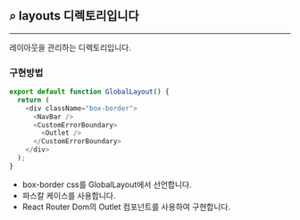 ## ⌕ layouts 디렉토리입니다

---

레이아웃을 관리하는 디렉토리입니다.

### 구현방법

```ts
export default function GlobalLayout() {
  return (
    <div className="box-border">
      <NavBar />
      <CustomErrorBoundary>
        <Outlet />
      </CustomErrorBoundary>
    </div>
  );
}
```

- box-border css를 GlobalLayout에서 선언합니다.
- 파스칼 케이스를 사용합니다.
- React Router Dom의 Outlet 컴포넌트를 사용하여 구현합니다.
